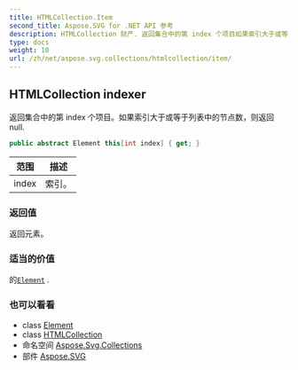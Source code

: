 ```yaml
---
title: HTMLCollection.Item
second_title: Aspose.SVG for .NET API 参考
description: HTMLCollection 财产. 返回集合中的第 index 个项目如果索引大于或等于列表中的节点数则返回 null.
type: docs
weight: 10
url: /zh/net/aspose.svg.collections/htmlcollection/item/
---
```

## HTMLCollection indexer

返回集合中的第 index 个项目。如果索引大于或等于列表中的节点数，则返回 null.

```csharp
public abstract Element this[int index] { get; }
```

| 范围 | 描述 |
| --- | --- |
| index | 索引。 |

### 返回值

返回元素。

### 适当的价值

的[`Element`](../../../aspose.svg.dom/element/) .

### 也可以看看

* class [Element](../../../aspose.svg.dom/element/)
* class [HTMLCollection](../)
* 命名空间 [Aspose.Svg.Collections](../../htmlcollection/)
* 部件 [Aspose.SVG](../../../)


